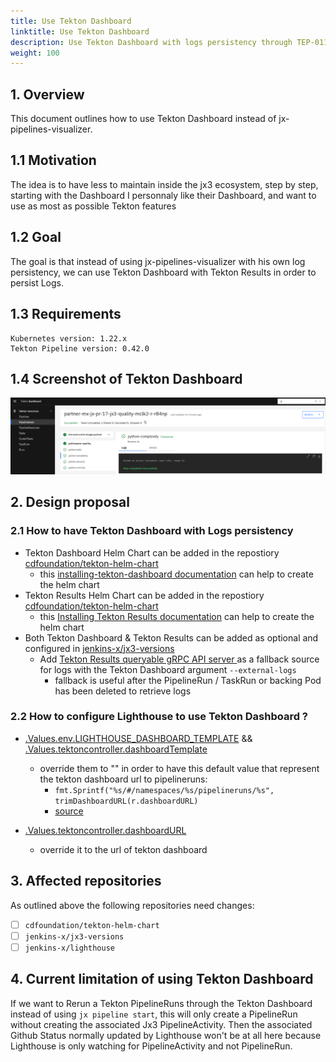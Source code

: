 ```yaml
---
title: Use Tekton Dashboard
linktitle: Use Tekton Dashboard
description: Use Tekton Dashboard with logs persistency through TEP-0117 Tekton Results Logs
weight: 100
---
```


## 1. Overview

This document outlines how to use Tekton Dashboard instead of jx-pipelines-visualizer.

## 1.1 Motivation

The idea is to have less to maintain inside the jx3 ecosystem, step by step, starting with the Dashboard
I personnaly like their Dashboard, and want to use as most as possible Tekton features

## 1.2 Goal

The goal is that instead of using jx-pipelines-visualizer with his own log persistency, we can use Tekton Dashboard with Tekton Results in order to persist Logs.

## 1.3 Requirements
```
Kubernetes version: 1.22.x
Tekton Pipeline version: 0.42.0
```

## 1.4 Screenshot of Tekton Dashboard

![Design](media/tekton-dashboard.png)

## 2. Design proposal

### 2.1 How to have Tekton Dashboard with Logs persistency

- Tekton Dashboard Helm Chart can be added in the repostiory [cdfoundation/tekton-helm-chart](https://github.com/cdfoundation/tekton-helm-chart/tree/main)
  - this [installing-tekton-dashboard documentation](https://tekton.dev/docs/dashboard/install/) can help to create the helm chart
- Tekton Results Helm Chart can be added in the repostiory [cdfoundation/tekton-helm-chart](https://github.com/cdfoundation/tekton-helm-chart/tree/main)
  - this [Installing Tekton Results documentation](https://github.com/tektoncd/results/blob/main/docs/install.md#installing-tekton-results) can help to create the helm chart
- Both Tekton Dashboard & Tekton Results can be added as optional and configured in [jenkins-x/jx3-versions](https://github.com/jenkins-x/jx3-versions)
  - Add [Tekton Results queryable gRPC API server ](https://github.com/tektoncd/results/tree/main/docs/api) as a fallback source for logs with the Tekton Dashboard argument `--external-logs`
    - fallback is useful after the PipelineRun / TaskRun or backing Pod has been deleted to retrieve logs

### 2.2 How to configure Lighthouse to use Tekton Dashboard ?

- [.Values.env.LIGHTHOUSE_DASHBOARD_TEMPLATE](https://github.com/jenkins-x/jx3-versions/blob/master/charts/jxgh/lighthouse/values.yaml.gotmpl#L28) && [.Values.tektoncontroller.dashboardTemplate](https://github.com/jenkins-x/jx3-versions/blob/master/charts/jxgh/lighthouse/values.yaml.gotmpl#L24)
  - override them to "" in order to have this default value that represent the tekton dashboard url to pipelineruns:
    - `fmt.Sprintf("%s/#/namespaces/%s/pipelineruns/%s", trimDashboardURL(r.dashboardURL)`
    - [source](https://github.com/jenkins-x/lighthouse/blob/v1.11.10/pkg/engines/tekton/controller.go#L200-L202)

- [.Values.tektoncontroller.dashboardURL](https://github.com/jenkins-x/jx3-versions/blob/master/charts/jxgh/lighthouse/values.yaml.gotmpl#L23)
  - override it to the url of tekton dashboard

## 3. Affected repositories

As outlined above the following repositories need changes:

- [ ] `cdfoundation/tekton-helm-chart`
- [ ] `jenkins-x/jx3-versions`
- [ ] `jenkins-x/lighthouse`

## 4. Current limitation of using Tekton Dashboard

If we want to Rerun a Tekton PipelineRuns through the Tekton Dashboard instead of using `jx pipeline start`, this will only create a PipelineRun without creating the associated Jx3 PipelineActivity. Then the associated Github Status normally updated by Lighthouse won't be at all here because Lighthouse is only watching for PipelineActivity and not PipelineRun.
